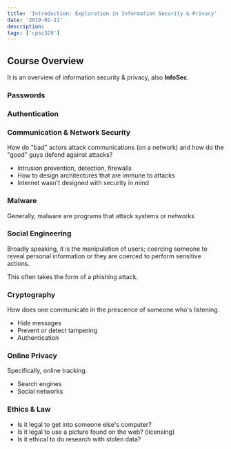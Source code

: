 ```yaml
---
title: 'Introduction: Exploration in Information Security & Privacy'
date: '2019-01-11'
description: 
tags: ['cpsc329']
---
```


## Course Overview

It is an overview of information security & privacy, also **InfoSec**.

### Passwords

### Authentication

### Communication & Network Security

How do "bad" actors attack communications (on a network) and how do the "good" guys defend against attacks?

- Intrusion prevention, detection, firewalls
- How to design architectures that are immune to attacks
- Internet wasn't designed with security in mind

### Malware

Generally, malware are programs that attack systems or networks

### Social Engineering

Broadly speaking, it is the manipulation of users; coercing someone to reveal personal information or they are coerced to perform sensitive actions.

This often takes the form of a phishing attack.


### Cryptography

How does one communicate in the prescence of someone who's listening.

- Hide messages
- Prevent or detect tampering
- Authentication

### Online Privacy

Specifically, online tracking.

- Search engines
- Social networks

### Ethics & Law

- Is it legal to get into someone else's computer?
- Is it legal to use a picture found on the web? (licensing)
- Is it ethical to do research with stolen data?

